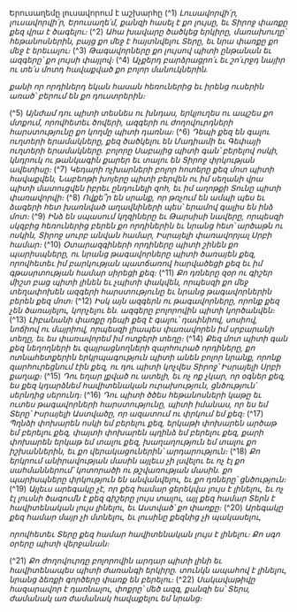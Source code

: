 
Երուսաղեմը լուսավորում է աշխարհը
(^1) _Լուսավորվի՛ր, լուսավորվի՛ր, Երուսաղե՛մ,
քանզի հասել է քո լույսը,
եւ Տիրոջ փառքը քեզ վրա է ծագելու։_
(^2) _Ահա խավարը ծածկեց երկիրը,
մառախուղը՝ հեթանոսներին,
բայց քո մեջ է հայտնվելու Տերը,
եւ նրա փառքը քո մեջ է երեւալու։_
(^3) _Թագավորները քո լույսով պիտի ընթանան
եւ ազգերը՝ քո լույսի փայլով։_
(^4) _Աչքերդ բարձրացրո՛ւ եւ շո՛ւրջդ նայիր
ու տե՛ս մոտդ հավաքված քո բոլոր մանուկներին._


_քանի որ որդիներդ եկան հասան հեռուներից
եւ իրենց ուսերին առած՝ բերում են քո դուստրերին։_

(^5) _Այնժամ դու պիտի տեսնես ու խնդաս,
երկյուղես ու ապշես քո մտքում,
որովհետեւ ծովերի, ազգերի ու ժողովուրդների հարստությունը
քո կողմը պիտի դառնա։_
(^6) _Դեպի քեզ են գալու ուղտերի երամակները,
քեզ ծածկելու են Մադիամի եւ Գեփայի ուղտերի երամակները.
բոլորը Սաբայից պիտի գան՝
բերելով ոսկի, կնդրուկ ու թանկագին քարեր
եւ տալու են Տիրոջ փրկության ավետիսը։_
(^7) _Կեդարի ոչխարների բոլոր հոտերը քեզ մոտ պիտի հավաքվեն,
Նաբեոթի խոյերը պիտի բերվեն
ու իմ սեղանի վրա պիտի մատուցվեն իբրեւ ընդունելի զոհ,
եւ իմ աղոթքի Տունը պիտի փառավորվի։_
(^8) _Ովքե՞ր են սրանք, որ թռչում են ամպի պես
եւ ձագերի հետ խառնված աղավնիների պես՝
երամով գալիս են ինձ մոտ։_
(^9) _Ինձ են սպասում կղզիները եւ Թարսիսի նավերը,
որպեսզի սկզբից հեռուներից բերեն քո որդիներին
եւ նրանց հետ՝ արծաթն ու ոսկին,
Տիրոջ սուրբ անվան համար,
Իսրայելի փառավորյալ Սրբի համար։_
(^10) _Օտարազգիների որդիները պիտի շինեն քո պարիսպները,
ու նրանց թագավորները պիտի ծառայեն քեզ,
որովհետեւ իմ բարկության պատճառով հարվածեցի քեզ
եւ իմ գթասրտության համար սիրեցի քեզ։_
(^11) _Քո դռները զօր ու գիշեր միշտ բաց պիտի լինեն եւ չպիտի փակվեն,
որպեսզի քո մեջ տեղափոխեն ազգերի հարստությունը
եւ նրանց թագավորներին բերեն քեզ մոտ։_
(^12) _Իսկ այն ազգերն ու թագավորները,
որոնք քեզ չեն ծառայելու,
կորչելու են.
ազգերը բոլորովին պիտի կործանվեն։_
(^13) _Լիբանանի փառքը դեպի քեզ է գալու՝
դափնիով, սոսիով, նոճիով ու մայրիով,
որպեսզի լիապես փառավորեն իմ սրբարանի տեղը,
եւ ես փառավորեմ իմ ոտքերի տեղը։_
(^14) _Քեզ մոտ պիտի գան քեզ նեղողների եւ զայրացնողների զարհուրած որդիները,
քո ոտնահետքերին երկրպագություն պիտի անեն բոլոր նրանք,
որոնք զարհուրեցնում էին քեզ,
ու դու պիտի կոչվես Տիրոջ՝
Իսրայելի Սրբի քաղաք։_
(^15) _Դու եղար լքված ու ատելի,
եւ ոչ ոք չկար, որ օգներ քեզ,
ես քեզ կդարձնեմ հավիտենական ուրախություն,
ցնծություն՝ սերնդից սերունդ։_
(^16) _Դու պիտի ծծես հեթանոսների կաթը
եւ ուտես թագավորների հարստությունը,
պիտի իմանաս, որ ես եմ Տերը՝
Իսրայելի Աստվածը, որ ազատում ու փրկում եմ քեզ։_
(^17) _Պղնձի փոխարեն ոսկի եմ բերելու քեզ,
երկաթի փոխարեն արծաթ եմ բերելու քեզ,
փայտի փոխարեն պղինձ եմ բերելու քեզ,
քարի փոխարեն երկաթ եմ տալու քեզ,
խաղաղություն եմ տալու քո իշխաններին,
եւ քո վերակացուներին՝ արդարություն։_
(^18) _Քո երկրում անիրավության մասին այլեւս չի լսվելու
եւ ոչ էլ քո սահմաններում՝ կոտորածի ու թշվառության մասին.
քո պարիսպները փրկություն են անվանվելու,
եւ քո դռները՝ ցնծություն։_
(^19) _Այլեւս արեգակը չէ, որ քեզ համար ցերեկվա լույս է լինելու,
եւ ոչ էլ լուսնի ծագումն է քեզ գիշերը լույս տալու,
այլ քեզ համար Տերն է հավիտենական լույս լինելու,
եւ Աստված՝ քո փառքը։_
(^20) _Արեգակը քեզ համար մայր չի մտնելու,
եւ լուսինը քեզնից չի պակասելու,_


_որովհետեւ Տերը քեզ համար հավիտենական լույս է լինելու։
Քո սգո օրերը պիտի վերջանան։_

(^21) _Քո ժողովուրդը բոլորովին արդար պիտի լինի
եւ հավիտենապես պիտի ժառանգի երկիրը.
տունկն ապահով է լինելու, նրանց ձեռքի գործերը փառք են բերելու։_
(^22) _Սակավաթիվը հազարավոր է դառնալու,
փոքրը՝ մեծ ազգ,
քանզի ես՝ Տերս, ժամանակ առ ժամանակ հավաքելու եմ նրանց։_
